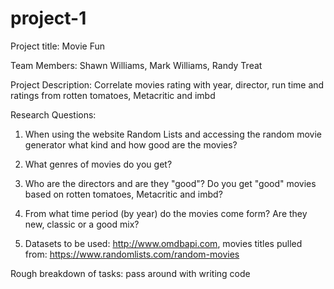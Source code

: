 # project-1

Project title: Movie Fun

Team Members: Shawn Williams, Mark Williams, Randy Treat

Project Description: Correlate movies rating with year, director, run time and ratings from rotten tomatoes, Metacritic and imbd

Research Questions: 

1. When using the website Random Lists and accessing the random movie generator what kind and how good are the movies?

2. What genres of movies do you get?

3. Who are the directors and are they "good"? Do you get "good" movies based on rotten tomatoes, Metacritic and imbd?

4. From what time period (by year) do the movies come form? Are they new, classic or a good mix?

5. Datasets to be used: http://www.omdbapi.com, movies titles pulled from: https://www.randomlists.com/random-movies

Rough breakdown of tasks: pass around with writing code

